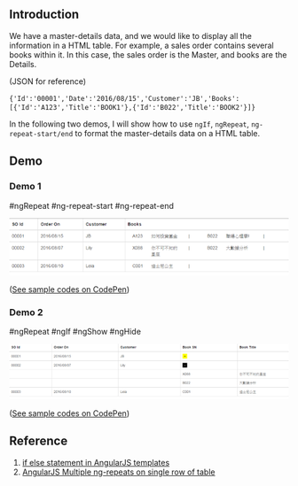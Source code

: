 ## Introduction

We have a master-details data, and we would like to display all the information in a HTML table. For example, a sales order contains several books within it. 
In this case, the sales order is the Master, and books are the Details.

(JSON for reference)
```
{'Id':'00001','Date':'2016/08/15','Customer':'JB','Books':[{'Id':'A123','Title':'BOOK1'},{'Id':'B022','Title':'BOOK2'}]}
```

In the following two demos, I will show how to use `ngIf`, `ngRepeat`, `ng-repeat-start/end` to format the master-details data on a HTML table.



## Demo

### Demo 1

#ngRepeat  #ng-repeat-start  #ng-repeat-end

![](assets/001.png)

([See sample codes on CodePen](http://codepen.io/KarateJB/pen/yJkGaa)) 



### Demo 2

#ngRepeat  #ngIf  #ngShow  #ngHide

![](assets/002.png)

([See sample codes on CodePen](http://codepen.io/KarateJB/pen/vKbVmN))  
 





## Reference
1. [if else statement in AngularJS templates](http://stackoverflow.com/questions/15810278/if-else-statement-in-angularjs-templates)
2. [AngularJS Multiple ng-repeats on single row of table](http://stackoverflow.com/questions/32570661/angularjs-multiple-ng-repeats-on-single-row-of-table)
